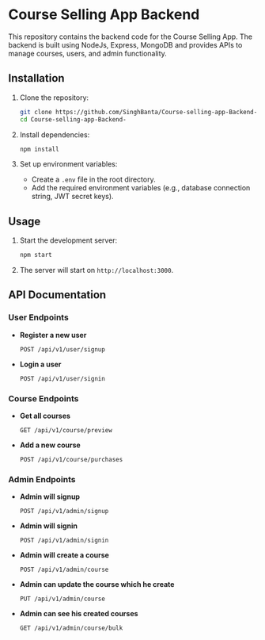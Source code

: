 # Course Selling App Backend

This repository contains the backend code for the Course Selling App. The backend is built using NodeJs, Express, MongoDB and provides APIs to manage courses, users, and admin functionality.

## Installation

1. Clone the repository:
    ```bash
    git clone https://github.com/SinghBanta/Course-selling-app-Backend-.git
    cd Course-selling-app-Backend-
    ```

2. Install dependencies:
    ```bash
    npm install
    ```

3. Set up environment variables:
    - Create a `.env` file in the root directory.
    - Add the required environment variables (e.g., database connection string, JWT secret keys).

## Usage

1. Start the development server:
    ```bash
    npm start
    ```

2. The server will start on `http://localhost:3000`.

## API Documentation

### User Endpoints

- **Register a new user**
    ```http
    POST /api/v1/user/signup
    ```

- **Login a user**
    ```http
    POST /api/v1/user/signin
    ```

### Course Endpoints

- **Get all courses**
    ```http
    GET /api/v1/course/preview
    ```

- **Add a new course**
    ```http
    POST /api/v1/course/purchases
    ```

### Admin Endpoints

- **Admin will signup**
    ```http
    POST /api/v1/admin/signup
    ```

- **Admin will signin**
    ```http
    POST /api/v1/admin/signin
    ```


- **Admin will create a course**
    ```http
    POST /api/v1/admin/course
    ```

- **Admin can update the course which he create**
    ```http
    PUT /api/v1/admin/course
    ```

- **Admin can see his created courses**
    ```http
    GET /api/v1/admin/course/bulk
    ```
